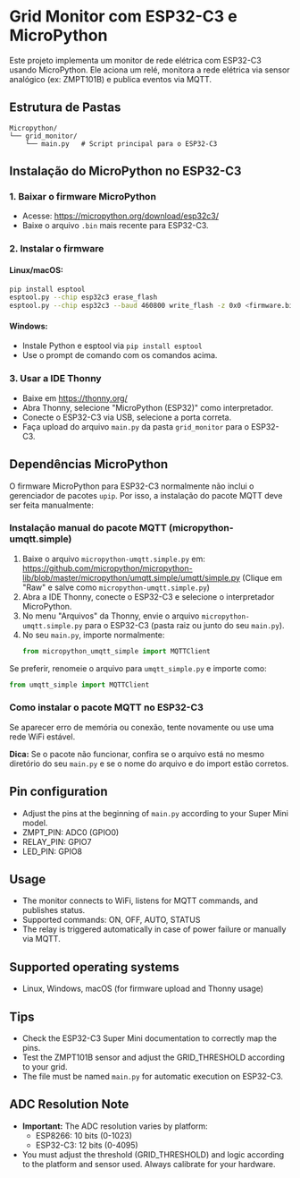 # Grid Monitor com ESP32-C3 e MicroPython

Este projeto implementa um monitor de rede elétrica com ESP32-C3 usando MicroPython. Ele aciona um relé, monitora a rede elétrica via sensor analógico (ex: ZMPT101B) e publica eventos via MQTT.

## Estrutura de Pastas

```
Micropython/
└── grid_monitor/
    └── main.py   # Script principal para o ESP32-C3
```

## Instalação do MicroPython no ESP32-C3

### 1. Baixar o firmware MicroPython
- Acesse: https://micropython.org/download/esp32c3/
- Baixe o arquivo `.bin` mais recente para ESP32-C3.

### 2. Instalar o firmware
#### Linux/macOS:
```bash
pip install esptool
esptool.py --chip esp32c3 erase_flash
esptool.py --chip esp32c3 --baud 460800 write_flash -z 0x0 <firmware.bin>
```
#### Windows:
- Instale Python e esptool via `pip install esptool`
- Use o prompt de comando com os comandos acima.

### 3. Usar a IDE Thonny
- Baixe em https://thonny.org/
- Abra Thonny, selecione "MicroPython (ESP32)" como interpretador.
- Conecte o ESP32-C3 via USB, selecione a porta correta.
- Faça upload do arquivo `main.py` da pasta `grid_monitor` para o ESP32-C3.

## Dependências MicroPython
O firmware MicroPython para ESP32-C3 normalmente não inclui o gerenciador de pacotes `upip`. Por isso, a instalação do pacote MQTT deve ser feita manualmente:

### Instalação manual do pacote MQTT (micropython-umqtt.simple)

1. Baixe o arquivo `micropython-umqtt.simple.py` em:
    https://github.com/micropython/micropython-lib/blob/master/micropython/umqtt.simple/umqtt/simple.py
    (Clique em "Raw" e salve como `micropython-umqtt.simple.py`)
2. Abra a IDE Thonny, conecte o ESP32-C3 e selecione o interpretador MicroPython.
3. No menu "Arquivos" da Thonny, envie o arquivo `micropython-umqtt.simple.py` para o ESP32-C3 (pasta raiz ou junto do seu `main.py`).
4. No seu `main.py`, importe normalmente:
    ```python
    from micropython_umqtt_simple import MQTTClient
    ```

Se preferir, renomeie o arquivo para `umqtt_simple.py` e importe como:
```python
from umqtt_simple import MQTTClient
```
### Como instalar o pacote MQTT no ESP32-C3

Se aparecer erro de memória ou conexão, tente novamente ou use uma rede WiFi estável.

**Dica:** Se o pacote não funcionar, confira se o arquivo está no mesmo diretório do seu `main.py` e se o nome do arquivo e do import estão corretos.


## Pin configuration
- Adjust the pins at the beginning of `main.py` according to your Super Mini model.
- ZMPT_PIN: ADC0 (GPIO0)
- RELAY_PIN: GPIO7
- LED_PIN: GPIO8

## Usage
- The monitor connects to WiFi, listens for MQTT commands, and publishes status.
- Supported commands: ON, OFF, AUTO, STATUS
- The relay is triggered automatically in case of power failure or manually via MQTT.

## Supported operating systems
- Linux, Windows, macOS (for firmware upload and Thonny usage)

## Tips
- Check the ESP32-C3 Super Mini documentation to correctly map the pins.
- Test the ZMPT101B sensor and adjust the GRID_THRESHOLD according to your grid.
- The file must be named `main.py` for automatic execution on ESP32-C3.

## ADC Resolution Note
- **Important:** The ADC resolution varies by platform:
    - ESP8266: 10 bits (0-1023)
    - ESP32-C3: 12 bits (0-4095)
- You must adjust the threshold (GRID_THRESHOLD) and logic according to the platform and sensor used. Always calibrate for your hardware.
